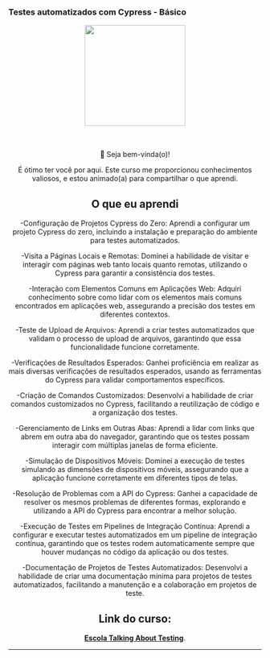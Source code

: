  ### Testes automatizados com Cypress - Básico 


<div align="center">
  <div>
    <img 
    src="https://cloud.githubusercontent.com/assets/1268976/20607953/d7ae489c-b24a-11e6-9cc4-91c6c74c5e88.png"
    width="200"
    />
  </div>
  <br/>
  <br/>
	</a>

👋 Seja bem-vinda(o)!

É ótimo ter você por aqui. Este curso me proporcionou conhecimentos valiosos, e estou animado(a) para compartilhar o que aprendi. 

## O que eu aprendi

-Configuração de Projetos Cypress do Zero: Aprendi a configurar um projeto Cypress do zero, incluindo a instalação e preparação do ambiente para testes automatizados.

-Visita a Páginas Locais e Remotas: Dominei a habilidade de visitar e interagir com páginas web tanto locais quanto remotas, utilizando o Cypress para garantir a consistência dos testes.

-Interação com Elementos Comuns em Aplicações Web: Adquiri conhecimento sobre como lidar com os elementos mais comuns encontrados em aplicações web, assegurando a precisão dos testes em diferentes contextos.

-Teste de Upload de Arquivos: Aprendi a criar testes automatizados que validam o processo de upload de arquivos, garantindo que essa funcionalidade funcione corretamente.

-Verificações de Resultados Esperados: Ganhei proficiência em realizar as mais diversas verificações de resultados esperados, usando as ferramentas do Cypress para validar comportamentos específicos.

-Criação de Comandos Customizados: Desenvolvi a habilidade de criar comandos customizados no Cypress, facilitando a reutilização de código e a organização dos testes.

-Gerenciamento de Links em Outras Abas: Aprendi a lidar com links que abrem em outra aba do navegador, garantindo que os testes possam interagir com múltiplas janelas de forma eficiente.

-Simulação de Dispositivos Móveis: Dominei a execução de testes simulando as dimensões de dispositivos móveis, assegurando que a aplicação funcione corretamente em diferentes tipos de telas.

-Resolução de Problemas com a API do Cypress: Ganhei a capacidade de resolver os mesmos problemas de diferentes formas, explorando e utilizando a API do Cypress para encontrar a melhor solução.

-Execução de Testes em Pipelines de Integração Contínua: Aprendi a configurar e executar testes automatizados em um pipeline de integração contínua, garantindo que os testes rodem automaticamente sempre que houver mudanças no código da aplicação ou dos testes.

-Documentação de Projetos de Testes Automatizados: Desenvolvi a habilidade de criar uma documentação mínima para projetos de testes automatizados, facilitando a manutenção e a colaboração em projetos de teste.

## Link do curso:
[**Escola Talking About Testing**](https://www.udemy.com/course/testes-automatizados-com-cypress-basico/).
___
